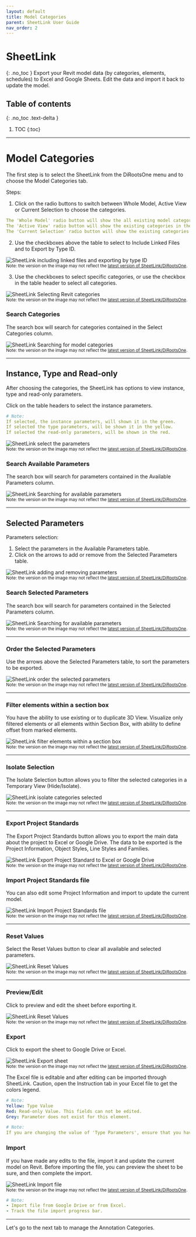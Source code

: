 ```yaml
---
layout: default
title: Model Categories
parent: SheetLink User Guide
nav_order: 2
---
```


# SheetLink
{: .no_toc }
Export your Revit model data (by categories, elements, schedules) to Excel and Google Sheets. Edit the data and import it back to update the model.
## Table of contents
{: .no_toc .text-delta }

1. TOC
{:toc}

---

# Model Categories

The first step is to select the SheetLink from the DiRootsOne menu and to choose the Model Categories tab. 

Steps:

1. Click on the radio buttons to switch between Whole Model, Active View or Current Selection to choose the categories.

```yaml
The 'Whole Model' radio button will show the all existing model categories.
The 'Active View' radio button will show the existing categories in the current view.
The 'Current Selection' radio button will show the existing categories in the current selection.
```

2. Use the checkboxes above the table to select to Include Linked Files and to Export by Type ID.

![SheetLink including linked files and exporting by type ID](../../../assets\images\SheetLink\SH-LinkedFile-TypeID.gif)  
<sub>Note: the version on the image may not reflect the [latest version of SheetLink/DiRootsOne](https://diroots.com/revit-plugins/dirootsone/).</sub>

3. Use the checkboxes to select specific categories, or use the checkbox in the table header to select all categories.

![SheetLink Selecting Revit categories](../../../assets\images\SheetLink\SH-Select-Categoriesgif.gif)  
<sub>Note: the version on the image may not reflect the [latest version of SheetLink/DiRootsOne](https://diroots.com/revit-plugins/dirootsone/).</sub>

### Search Categories

The search box will search for categories contained in the Select Categories column.  

![SheetLink Searching for model categories](../../../assets\images\SheetLink\SH-Search-Categories.gif)  
<sub>Note: the version on the image may not reflect the [latest version of SheetLink/DiRootsOne](https://diroots.com/revit-plugins/dirootsone/).</sub>

---

## Instance, Type and Read-only

After choosing the categories, the SheetLink has options to view instance, type and read-only parameters.

Click on the table headers to select the instance parameters.

```yaml
# Note:  
If selected, the instance parameters, will shown it in the green.
If selected the type parameters, will be shown it in the yellow.
If selected the read-only parameters, will be shown in the red.
```

![SheetLink select the parameters](../../../assets\images\SheetLink\SH-Select-Parameters-gif.gif)  
<sub>Note: the version on the image may not reflect the [latest version of SheetLink/DiRootsOne](https://diroots.com/revit-plugins/dirootsone/).</sub>

### Search Available Parameters

The search box will search for parameters contained in the Available Parameters column.  

![SheetLink Searching for available parameters](../../../assets\images\SheetLink\SH-Search-Parameters.gif)  
<sub>Note: the version on the image may not reflect the [latest version of SheetLink/DiRootsOne](https://diroots.com/revit-plugins/dirootsone/).</sub>

---

## Selected Parameters

Parameters selection:
1. Select the parameters in the Available Parameters table.
2. Click on the arrows to add or remove from the Selected Parameters table.

![SheetLink adding and removing parameters](../../../assets\images\SheetLink\SH-Add-Remove-Parameters.gif.gif)  
<sub>Note: the version on the image may not reflect the [latest version of SheetLink/DiRootsOne](https://diroots.com/revit-plugins/dirootsone/).</sub>

### Search Selected Parameters

The search box will search for parameters contained in the Selected Parameters column.  

![SheetLink Searching for available parameters](../../../assets\images\SheetLink\SH-Search-Selected-Parameters.gif)  
<sub>Note: the version on the image may not reflect the [latest version of SheetLink/DiRootsOne](https://diroots.com/revit-plugins/dirootsone/).</sub>

---

### Order the Selected Parameters

Use the arrows above the Selected Parameters table, to sort the parameters to be exported.  

![SheetLink order the selected parameters](../../../assets\images\SheetLink\SH-Mc-bx.gif)  
<sub>Note: the version on the image may not reflect the [latest version of SheetLink/DiRootsOne](https://diroots.com/revit-plugins/dirootsone/).</sub>

---

### Filter elements within a section box

You have the ability to use existing or to duplicate 3D View. Visualize only filtered elements or all elements within Section Box, with ability to define offset from marked elements.

![SheetLink filter elements within a section box](../../../assets\images\SheetLink\SH-Isolate-Seletection.gif)  
<sub>Note: the version on the image may not reflect the [latest version of SheetLink/DiRootsOne](https://diroots.com/revit-plugins/dirootsone/).</sub>

---

### Isolate Selection

The Isolate Selection button allows you to filter the selected categories in a Temporary View (Hide/Isolate).

![SheetLink isolate categories selected](../../../assets\images\SheetLink\SH-Isolate-Seletection.gif)  
<sub>Note: the version on the image may not reflect the [latest version of SheetLink/DiRootsOne](https://diroots.com/revit-plugins/dirootsone/).</sub>

---

### Export Project Standards

The Export Project Standards button allows you to export the main data about the project to Excel or Google Drive. The data to be exported is the Project Information, Object Styles, Line Styles and Families.

![SheetLink Export Project Standard to Excel or Google Drive](../../../assets\images\SheetLink\SH-ac-ExportProjectStandard.gif)  
<sub>Note: the version on the image may not reflect the [latest version of SheetLink/DiRootsOne](https://diroots.com/revit-plugins/dirootsone/).</sub>

### Import Project Standards file

You can also edit some Project Information and import to update the current model.

![SheetLink Import Project Standards file](../../../assets\images\SheetLink\SH-El-ImportProject.gif)  
<sub>Note: the version on the image may not reflect the [latest version of SheetLink/DiRootsOne](https://diroots.com/revit-plugins/dirootsone/).</sub>

---

### Reset Values

Select the Reset Values button to clear all available and selected parameters.

![SheetLink Reset Values](../../../assets\images\SheetLink\SH-Mc-ResetValue.png)  
<sub>Note: the version on the image may not reflect the [latest version of SheetLink/DiRootsOne](https://diroots.com/revit-plugins/dirootsone/).</sub>

---

### Preview/Edit

Click to preview and edit the sheet before exporting it.

![SheetLink Reset Values](../../../assets\images\SheetLink\SH-Preview-Edit.gif)  
<sub>Note: the version on the image may not reflect the [latest version of SheetLink/DiRootsOne](https://diroots.com/revit-plugins/dirootsone/).</sub>

### Export

Click to export the sheet to Google Drive or Excel.

![SheetLink Export sheet](../../../assets\images\SheetLink\SH-Export.png)  
<sub>Note: the version on the image may not reflect the [latest version of SheetLink/DiRootsOne](https://diroots.com/revit-plugins/dirootsone/).</sub>

The Excel file is editable and after editing can be imported through SheetLink.
Caution, open the Instruction tab in your Excel file to get the colors legend. 

```yaml
# Note:  
Yellow: Type Value
Red: Read-only Value. This fields can not be edited.
Grey: Parameter does not exist for this element.
```

```yaml
# Note:  
If you are changing the value of 'Type Parameters', ensure that you have the same value for all elements with the same 'Type ID'
```

### Import

If you have made any edits to the file, import it and update the current model on Revit. Before importing the file, you can preview the sheet to be sure, and then complete the import.

![SheetLink Import file](../../../assets\images\SheetLink\SH-ImportFile.png)  
<sub>Note: the version on the image may not reflect the [latest version of SheetLink/DiRootsOne](https://diroots.com/revit-plugins/dirootsone/).</sub>

```yaml
# Note:  
- Import file from Google Drive or from Excel.
- Track the file import progress bar.
```

---

Let's go to the next tab to manage the Annotation Categories.